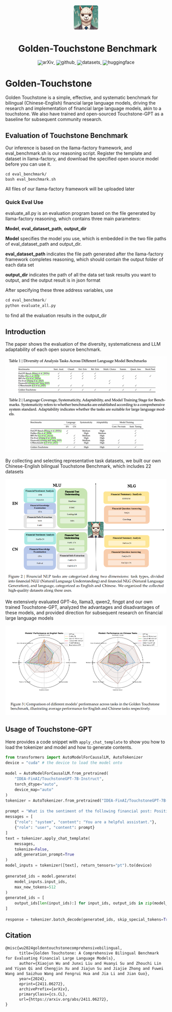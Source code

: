 <!-- markdownlint-disable first-line-h1 -->
<!-- markdownlint-disable html -->
<!-- markdownlint-disable no-duplicate-header -->

<div align="center">
  <img src="https://github.com/IDEA-FinAI/Golden-Touchstone/blob/main/assets/Touchstone-GPT-logo.png?raw=true" width="15%" alt="Golden-Touchstone" />
  <h1 style="display: inline-block; vertical-align: middle; margin-left: 10px; font-size: 2em; font-weight: bold;">Golden-Touchstone Benchmark</h1>
</div>

<div align="center" style="line-height: 1;">
  <a href="https://arxiv.org/abs/2411.06272" target="_blank" style="margin: 2px;">
    <img alt="arXiv" src="https://img.shields.io/badge/Arxiv-2411.06272-b31b1b.svg?logo=arXiv" style="display: inline-block; vertical-align: middle;"/>
  </a>
  <a href="https://github.com/IDEA-FinAI/Golden-Touchstone" target="_blank" style="margin: 2px;">
    <img alt="github" src="https://img.shields.io/github/stars/IDEA-FinAI/Golden-Touchstone.svg?style=social" style="display: inline-block; vertical-align: middle;"/>
  </a>
  <a href="https://huggingface.co/IDEA-FinAI/TouchstoneGPT-7B-Instruct" target="_blank" style="margin: 2px;">
    <img alt="datasets" src="https://img.shields.io/badge/🤗-Datasets-yellow.svg" style="display: inline-block; vertical-align: middle;"/>
  </a>
  <a href="https://huggingface.co/IDEA-FinAI/TouchstoneGPT-7B-Instruct" target="_blank" style="margin: 2px;">
    <img alt="huggingface" src="https://img.shields.io/badge/🤗-Model-yellow.svg" style="display: inline-block; vertical-align: middle;"/>
  </a>
</div>

# Golden-Touchstone


Golden Touchstone is a simple, effective, and systematic benchmark for bilingual (Chinese-English) financial large language models, driving the research and implementation of financial large language models, akin to a touchstone. We also have trained and open-sourced Touchstone-GPT as a baseline for subsequent community research.

## Evaluation of Touchstone Benchmark

Our inference is based on the llama-factory framework, and eval_benchmark.sh is our reasoning script. Register the template and dataset in llama-factory, and download the specified open source model before you can use it.

```code
cd eval_benchmark/
bash eval_benchmark.sh
```

All files of our llama-factory framework will be uploaded later
### Quick Eval Use
evaluate_all.py is an evaluation program based on the file generated by llama-factory reasoning, which contains three main parameters: 

__Model__, __eval_dataset_path__, __output_dir__

__Model__ specifies the model you use, which is embedded in the two file paths of eval_dataset_path and output_dir.

__eval_dataset_path__ indicates the file path generated after the llama-factory framework completes reasoning, which should contain the output folder of each data set

__output_dir__ indicates the path of all the data set task results you want to output, and the output result is in json format

After specifying these three address variables, use
```python
cd eval_benchmark/
python evaluate_all.py
```
to find all the evaluation results in the output_dir


## Introduction

The paper shows the evaluation of the diversity, systematicness and LLM adaptability of each open source benchmark.

![benchmark_info](https://github.com/IDEA-FinAI/Golden-Touchstone/blob/main/benchmark_info.png?raw=true)

By collecting and selecting representative task datasets, we built our own Chinese-English bilingual Touchstone Benchmark, which includes 22 datasets

![golden_touchstone_info](https://github.com/IDEA-FinAI/Golden-Touchstone/blob/main/assets/golden_touchstone_info.png?raw=true)

We extensively evaluated GPT-4o, llama3, qwen2, fingpt and our own trained Touchstone-GPT, analyzed the advantages and disadvantages of these models, and provided direction for subsequent research on financial large language models

![evaluation](https://github.com/IDEA-FinAI/Golden-Touchstone/blob/main/assets/evaluation.png?raw=true)


## Usage of Touchstone-GPT

Here provides a code snippet with `apply_chat_template` to show you how to load the tokenizer and model and how to generate contents.

```python
from transformers import AutoModelForCausalLM, AutoTokenizer
device = "cuda" # the device to load the model onto

model = AutoModelForCausalLM.from_pretrained(
    "IDEA-FinAI/TouchstoneGPT-7B-Instruct",
    torch_dtype="auto",
    device_map="auto"
)
tokenizer = AutoTokenizer.from_pretrained("IDEA-FinAI/TouchstoneGPT-7B-Instruct")

prompt = "What is the sentiment of the following financial post: Positive, Negative, or Neutral?\nsees #Apple at $150/share in a year (+36% from today) on growing services business."
messages = [
    {"role": "system", "content": "You are a helpful assistant."},
    {"role": "user", "content": prompt}
]
text = tokenizer.apply_chat_template(
    messages,
    tokenize=False,
    add_generation_prompt=True
)
model_inputs = tokenizer([text], return_tensors="pt").to(device)

generated_ids = model.generate(
    model_inputs.input_ids,
    max_new_tokens=512
)
generated_ids = [
    output_ids[len(input_ids):] for input_ids, output_ids in zip(model_inputs.input_ids, generated_ids)
]

response = tokenizer.batch_decode(generated_ids, skip_special_tokens=True)[0]
```



## Citation
```
@misc{wu2024goldentouchstonecomprehensivebilingual,
      title={Golden Touchstone: A Comprehensive Bilingual Benchmark for Evaluating Financial Large Language Models}, 
      author={Xiaojun Wu and Junxi Liu and Huanyi Su and Zhouchi Lin and Yiyan Qi and Chengjin Xu and Jiajun Su and Jiajie Zhong and Fuwei Wang and Saizhuo Wang and Fengrui Hua and Jia Li and Jian Guo},
      year={2024},
      eprint={2411.06272},
      archivePrefix={arXiv},
      primaryClass={cs.CL},
      url={https://arxiv.org/abs/2411.06272}, 
}
```